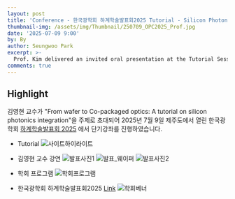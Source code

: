 ```yaml
---
layout: post
title: 'Conference - 한국광학회 하계학술발표회2025 Tutorial - Silicon Photonics'
thumbnail-img: /assets/img/Thumbnail/250709_OPC2025_Prof.jpg
date: '2025-07-09 9:00'
by: By
author: Seungwoo Park
excerpt: >-
  Prof. Kim delivered an invited oral presentation at the Tutorial Session of OPC 2025, highlighting recent advances in silicon photonics.
comments: true
---
```


## Highlight
김영현 교수가 "From wafer to Co-packaged optics: A tutorial on silicon photonics integration"을 주제로 초대되어 2025년 7월 9일 제주도에서 열린 한국광학회 [하계학술발표회 2025](https://www.osk.or.kr/conference/event/index.php?cfrid=126) 에서 단기강좌를 진행하였습니다. 

- Tutorial
![사이트하이라이트](https://github.com/user-attachments/assets/f5cff977-6f86-43c1-ab8a-6ad5102e3ca5)

- 김영현 교수 강연
![발표사진1](https://github.com/user-attachments/assets/aeac547a-a445-4bee-bafe-8bf66cc6bfea)
![발표_웨이퍼](https://github.com/user-attachments/assets/d11fac98-da08-4050-bced-bfbb7cc0a3e1)
![발표사진2](https://github.com/user-attachments/assets/b987f74f-7c67-451c-9008-a0e226ceaa52)

- 학회 프로그램
![학회프로그램](https://github.com/user-attachments/assets/4ce14b6b-080b-4ee4-b598-a205cb1e986b)


- 한국광학회 하계학술발표회2025 [Link](https://www.osk.or.kr/conference/event/index.php?cfrid=126)
![학회베너](https://github.com/user-attachments/assets/11ad447f-15f7-4756-8266-936e9058dd02)
